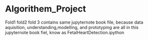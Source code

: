 # Algorithem_Project
Fold1 fold2 fold 3 contains same jupyternote book file, because data aquisition, understanding,modelling, and prototyping are all in this jupyternote book fiel, know as FetalHeartDetection.ipython


